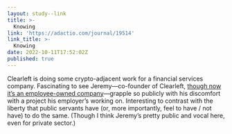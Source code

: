 ```yaml
---
layout: study--link
title: >-
  Knowing
link: 'https://adactio.com/journal/19514'
link_title: >-
  Knowing
date: 2022-10-11T17:52:02Z
published: true
---
```

Clearleft is doing some crypto-adjacent work for a financial services company. Fascinating to see Jeremy—co-founder of Clearleft, [though now it’s an employee-owned company](https://clearleft.com/thinking/meet-the-new-owners-of-clearleft)—grapple so publicly with his discomfort with a project his employer’s working on. Interesting to contrast with the liberty that public servants have (or, more importantly, feel to have / not have) to do the same. (Though I think Jeremy’s pretty public and vocal here, even for private sector.)

